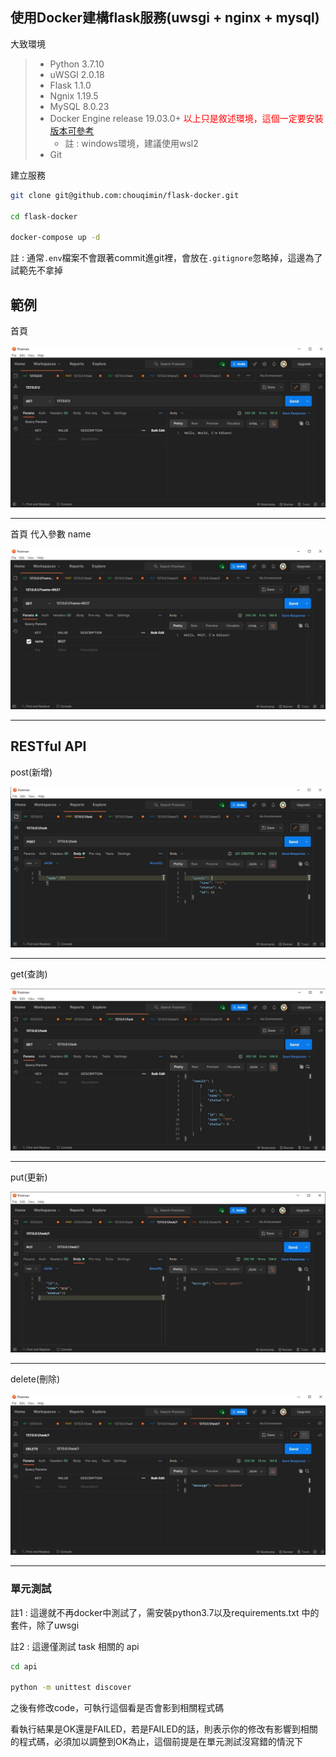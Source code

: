 ## 使用Docker建構flask服務(uwsgi + nginx + mysql)



大致環境

> * Python 3.7.10
> * uWSGI 2.0.18
> * Flask 1.1.0
> * Ngnix 1.19.5
> * MySQL 8.0.23
> * Docker Engine release 19.03.0+ <font color="red">以上只是敘述環境，這個一定要安裝</font> [版本可參考](https://docs.docker.com/compose/compose-file/)
>   * 註 : windows環境，建議使用wsl2
> * Git



建立服務

```sh
git clone git@github.com:chouqimin/flask-docker.git

cd flask-docker

docker-compose up -d
```

註 : 通常`.env`檔案不會跟著commit進git裡，會放在`.gitignore`忽略掉，這邊為了試範先不拿掉



## 範例

首頁

![首頁](https://raw.githubusercontent.com/chouqimin/flask-docker/main/sample_img/home.JPG)

---

首頁 代入參數 name

![首頁代參數name](https://raw.githubusercontent.com/chouqimin/flask-docker/main/sample_img/home_use_parameter.JPG)

---

## RESTful API

post(新增)

![post(新增)](https://raw.githubusercontent.com/chouqimin/flask-docker/main/sample_img/task_post_method.JPG)

---

get(查詢)

![get(查詢)](https://raw.githubusercontent.com/chouqimin/flask-docker/main/sample_img/task_get_method.JPG)

---

put(更新)

![put(更新)](https://raw.githubusercontent.com/chouqimin/flask-docker/main/sample_img/task_put_method.JPG)

---

delete(刪除)

![delete(刪除)](https://raw.githubusercontent.com/chouqimin/flask-docker/main/sample_img/task_delete_method.JPG)

---

### 單元測試

註1 : 這邊就不再docker中測試了，需安裝python3.7以及requirements.txt 中的套件，除了uwsgi

註2 : 這邊僅測試 task 相關的 api

```sh
cd api

python -m unittest discover
```

之後有修改code，可執行這個看是否會影到相關程式碼

看執行結果是OK還是FAILED，若是FAILED的話，則表示你的修改有影響到相關的程式碼，必須加以調整到OK為止，這個前提是在單元測試沒寫錯的情況下
